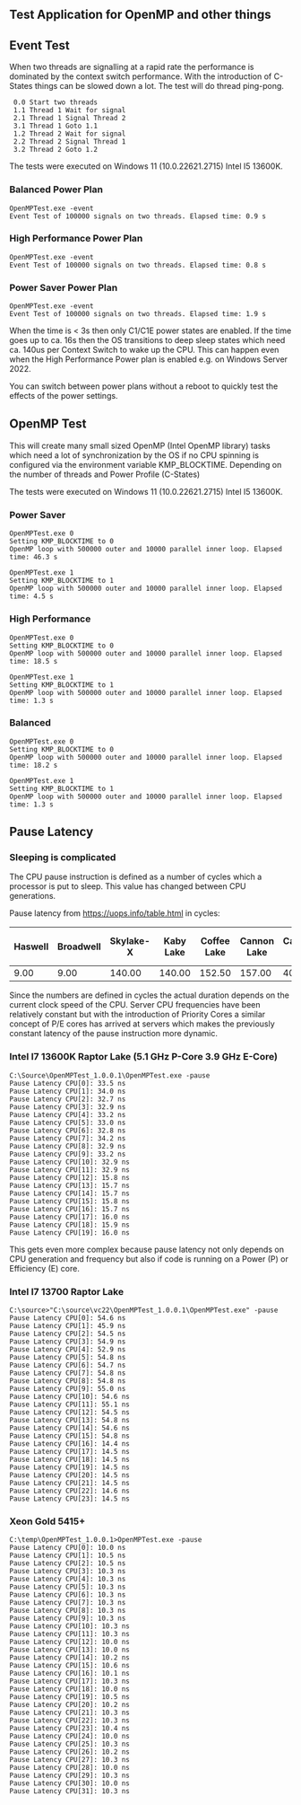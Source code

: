 ## Test Application for OpenMP and other things

## Event Test
When two threads are signalling at a rapid rate the performance is dominated by the context switch performance. 
With the introduction of C-States things can be slowed down a lot. The test will do thread ping-pong.
```
 0.0 Start two threads
 1.1 Thread 1 Wait for signal
 2.1 Thread 1 Signal Thread 2
 3.1 Thread 1 Goto 1.1
 1.2 Thread 2 Wait for signal
 2.2 Thread 2 Signal Thread 1
 3.2 Thread 2 Goto 1.2
```
The tests were executed on Windows 11 (10.0.22621.2715) Intel I5 13600K.

### Balanced Power Plan
```
OpenMPTest.exe -event 
Event Test of 100000 signals on two threads. Elapsed time: 0.9 s
```
### High Performance Power Plan
```
OpenMPTest.exe -event 
Event Test of 100000 signals on two threads. Elapsed time: 0.8 s
```

### Power Saver Power Plan
```
OpenMPTest.exe -event 
Event Test of 100000 signals on two threads. Elapsed time: 1.9 s
```

When the time is < 3s then only C1/C1E power states are enabled. If the time goes up to ca. 16s then 
the OS transitions to deep sleep states which need ca. 140us per Context Switch to wake up the CPU. This can happen
even when the High Performance Power plan is enabled e.g. on Windows Server 2022. 

You can switch between power plans without a reboot to quickly test the effects of the power settings. 

## OpenMP Test
This will create many small sized OpenMP (Intel OpenMP library) tasks which need a lot of synchronization by the OS if no CPU spinning is configured
via the environment variable KMP_BLOCKTIME.
Depending on the number of threads and Power Profile (C-States)

The tests were executed on Windows 11 (10.0.22621.2715) Intel I5 13600K.

### Power Saver
```
OpenMPTest.exe 0 
Setting KMP_BLOCKTIME to 0
OpenMP loop with 500000 outer and 10000 parallel inner loop. Elapsed time: 46.3 s

OpenMPTest.exe 1 
Setting KMP_BLOCKTIME to 1
OpenMP loop with 500000 outer and 10000 parallel inner loop. Elapsed time: 4.5 s
```
### High Performance
```
OpenMPTest.exe 0 
Setting KMP_BLOCKTIME to 0
OpenMP loop with 500000 outer and 10000 parallel inner loop. Elapsed time: 18.5 s

OpenMPTest.exe 1 
Setting KMP_BLOCKTIME to 1
OpenMP loop with 500000 outer and 10000 parallel inner loop. Elapsed time: 1.3 s
```
### Balanced 

```
OpenMPTest.exe 0 
Setting KMP_BLOCKTIME to 0
OpenMP loop with 500000 outer and 10000 parallel inner loop. Elapsed time: 18.2 s

OpenMPTest.exe 1 
Setting KMP_BLOCKTIME to 1
OpenMP loop with 500000 outer and 10000 parallel inner loop. Elapsed time: 1.3 s
```

## Pause Latency 



### Sleeping is complicated
The CPU pause instruction is defined as a number of cycles which a processor is put to sleep. This value has changed
between CPU generations. 

Pause latency from https://uops.info/table.html in cycles:

| Haswell  | Broadwell | Skylake-X | Kaby Lake | Coffee Lake | Cannon Lake | Cascade Lake | Ice Lake | Tiger Lake | Rocket Lake | Alder Lake-P | AMD Zen2 | AMD Zen4 |
| ---------|---------  |---------  |---------  |---------    |---------    |---------     |--------- |---------   |---------    |---------     |--------- |--------- |
| 9.00     |  9.00     |  140.00   | 140.00    |  152.50     |  157.00     |  40.00       |  138.20  | 138.20     | 138.20      |  160.17      | 65.00    | 65.00    |

Since the numbers are defined in cycles the actual duration depends on the current clock speed of the CPU.
Server CPU frequencies have been relatively constant but with the introduction of Priority Cores a similar concept of P/E cores
has arrived at servers which makes the previously constant latency of the pause instruction more dynamic.

### Intel I7 13600K Raptor Lake (5.1 GHz P-Core 3.9 GHz E-Core)
```
C:\Source\OpenMPTest_1.0.0.1\OpenMPTest.exe -pause 
Pause Latency CPU[0]: 33.5 ns
Pause Latency CPU[1]: 34.0 ns
Pause Latency CPU[2]: 32.7 ns
Pause Latency CPU[3]: 32.9 ns
Pause Latency CPU[4]: 33.2 ns
Pause Latency CPU[5]: 33.0 ns
Pause Latency CPU[6]: 32.8 ns
Pause Latency CPU[7]: 34.2 ns
Pause Latency CPU[8]: 32.9 ns
Pause Latency CPU[9]: 33.2 ns
Pause Latency CPU[10]: 32.9 ns
Pause Latency CPU[11]: 32.9 ns
Pause Latency CPU[12]: 15.8 ns
Pause Latency CPU[13]: 15.7 ns
Pause Latency CPU[14]: 15.7 ns
Pause Latency CPU[15]: 15.8 ns
Pause Latency CPU[16]: 15.7 ns
Pause Latency CPU[17]: 16.0 ns
Pause Latency CPU[18]: 15.9 ns
Pause Latency CPU[19]: 16.0 ns
```

This gets even more complex because pause latency not only depends on CPU generation and frequency but also if code is running on a Power (P) or Efficiency (E) core.

### Intel I7 13700 Raptor Lake
```
C:\source>"C:\source\vc22\OpenMPTest_1.0.0.1\OpenMPTest.exe" -pause 
Pause Latency CPU[0]: 54.6 ns
Pause Latency CPU[1]: 45.9 ns
Pause Latency CPU[2]: 54.5 ns
Pause Latency CPU[3]: 54.9 ns
Pause Latency CPU[4]: 52.9 ns
Pause Latency CPU[5]: 54.8 ns
Pause Latency CPU[6]: 54.7 ns
Pause Latency CPU[7]: 54.8 ns
Pause Latency CPU[8]: 54.8 ns
Pause Latency CPU[9]: 55.0 ns
Pause Latency CPU[10]: 54.6 ns
Pause Latency CPU[11]: 55.1 ns
Pause Latency CPU[12]: 54.5 ns
Pause Latency CPU[13]: 54.8 ns
Pause Latency CPU[14]: 54.6 ns
Pause Latency CPU[15]: 54.8 ns
Pause Latency CPU[16]: 14.4 ns
Pause Latency CPU[17]: 14.5 ns
Pause Latency CPU[18]: 14.5 ns
Pause Latency CPU[19]: 14.5 ns
Pause Latency CPU[20]: 14.5 ns
Pause Latency CPU[21]: 14.5 ns
Pause Latency CPU[22]: 14.6 ns
Pause Latency CPU[23]: 14.5 ns
```

### Xeon Gold 5415+ 
```
C:\temp\OpenMPTest_1.0.0.1>OpenMPTest.exe -pause
Pause Latency CPU[0]: 10.0 ns
Pause Latency CPU[1]: 10.5 ns
Pause Latency CPU[2]: 10.5 ns
Pause Latency CPU[3]: 10.3 ns
Pause Latency CPU[4]: 10.3 ns
Pause Latency CPU[5]: 10.3 ns
Pause Latency CPU[6]: 10.3 ns
Pause Latency CPU[7]: 10.3 ns
Pause Latency CPU[8]: 10.3 ns
Pause Latency CPU[9]: 10.3 ns
Pause Latency CPU[10]: 10.3 ns
Pause Latency CPU[11]: 10.3 ns
Pause Latency CPU[12]: 10.0 ns
Pause Latency CPU[13]: 10.0 ns
Pause Latency CPU[14]: 10.2 ns
Pause Latency CPU[15]: 10.6 ns
Pause Latency CPU[16]: 10.1 ns
Pause Latency CPU[17]: 10.3 ns
Pause Latency CPU[18]: 10.0 ns
Pause Latency CPU[19]: 10.5 ns
Pause Latency CPU[20]: 10.2 ns
Pause Latency CPU[21]: 10.3 ns
Pause Latency CPU[22]: 10.3 ns
Pause Latency CPU[23]: 10.4 ns
Pause Latency CPU[24]: 10.0 ns
Pause Latency CPU[25]: 10.3 ns
Pause Latency CPU[26]: 10.2 ns
Pause Latency CPU[27]: 10.3 ns
Pause Latency CPU[28]: 10.0 ns
Pause Latency CPU[29]: 10.3 ns
Pause Latency CPU[30]: 10.0 ns
Pause Latency CPU[31]: 10.3 ns
```
